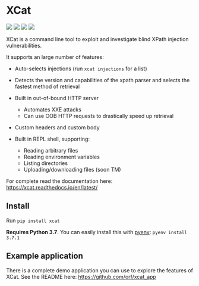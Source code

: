 # XCat

![](https://travis-ci.com/orf/xcat.svg?branch=master)
![](https://img.shields.io/pypi/v/xcat.svg)
![](https://img.shields.io/pypi/l/xcat.svg)
![](https://img.shields.io/pypi/pyversions/xcat.svg)

XCat is a command line tool to exploit and investigate blind XPath injection vulnerabilities.

It supports an large number of features:

- Auto-selects injections (run `xcat injections` for a list)

- Detects the version and capabilities of the xpath parser and 
  selects the fastest method of retrieval

- Built in out-of-bound HTTP server
    - Automates XXE attacks
    - Can use OOB HTTP requests to drastically speed up retrieval

- Custom headers and custom body

- Built in REPL shell, supporting:
    - Reading arbitrary files
    - Reading environment variables
    - Listing directories
    - Uploading/downloading files (soon TM)

For complete read the documentation here: https://xcat.readthedocs.io/en/latest/

## Install

Run `pip install xcat`

**Requires Python 3.7**. You can easily install this with [pyenv](https://github.com/pyenv/pyenv): 
`pyenv install 3.7.1`

## Example application

There is a complete demo application you can use to explore the features of XCat. 
See the README here: https://github.com/orf/xcat_app
 
